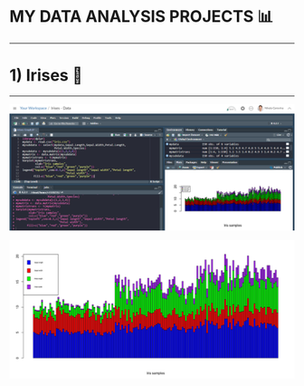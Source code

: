 MY DATA ANALYSIS PROJECTS 📊
============================
----------------------------

# 1) Irises 🌸
--------------
![Image 1](https://github.com/cerovina/Irises-Graph/blob/main/IrisScreenshot.png?raw=true)

![Image2](https://github.com/cerovina/Irises-Graph/blob/main/IrisesGraph.png?raw=true)
